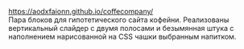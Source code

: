 https://aodxfaionn.github.io/coffecompany/
<br>Пара блоков для гипотетического сайта кофейни. Реализованы вертикальный слайдер с двумя полосами и безымянная штука с наполнением нарисованной на CSS чашки выбранным напитком.
